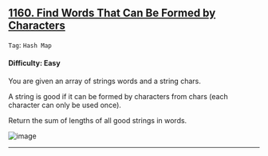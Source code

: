 ## [1160. Find Words That Can Be Formed by Characters](https://leetcode.com/problems/find-words-that-can-be-formed-by-characters)

```Tag```: ```Hash Map```

#### Difficulty: Easy

You are given an array of strings words and a string chars.

A string is good if it can be formed by characters from chars (each character can only be used once).

Return the sum of lengths of all good strings in words.

![image](https://github.com/quananhle/Python/assets/35042430/351e9af9-fbfe-44ba-ad53-85974b8682c3)

---




